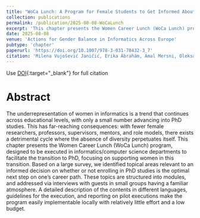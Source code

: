 ```yaml
---
title: "WoCa Lunch: A Program for Female Students to Get Informed About PhD Studies"
collection: publications
permalink: /publication/2025-08-08-WoCaLunch
excerpt: 'This chapter presents the Women Career Lunch (WoCa Lunch) program, designed to be executed in informatics/computer science departments to facilitate the transition to PhD, focusing on supporting women in this transition.'
date: 2025-08-08
venue: 'Actions for Gender Balance in Informatics Across Europe'
pubtype: 'chapter'
paperurl: 'https://doi.org/10.1007/978-3-031-78432-3_7'
citation: 'Milena Vujošević Janičić, Erika Ábrahám, Amal Mersni, Oleksandra Yeremenko & Miguel Goulão, "WoCa Lunch: A Program for Female Students to Get Informed About PhD Studies", In: Penzenstadler, B., Boudaoud, K., Di Marco, A., Caner-Yıldırım, S. (eds) Actions for Gender Balance in Informatics Across Europe. Springer, Cham., August, 2025.'
---
```

Use [DOI](https://doi.org/10.1007/978-3-031-78432-3_7){:target="_blank"} for full citation

# Abstract

The underrepresentation of women in informatics is a trend that continues across educational levels, with only a small number advancing into PhD studies. This has far-reaching consequences: with fewer female researchers, professors, supervisors, mentors, and role models, there exists a detrimental cycle where the absence of diversity perpetuates itself. This chapter presents the Women Career Lunch (WoCa Lunch) program, designed to be executed in informatics/computer science departments to facilitate the transition to PhD, focusing on supporting women in this transition. Based on a large survey, we identified topical areas relevant to an informed decision on whether or not enrolling in PhD studies is the optimal next step on one’s career path. These topics are structured into modules, and addressed via interviews with guests in small groups having a familiar atmosphere. A detailed description of the contents in different languages, guidelines for the execution, and reporting on pilot executions make the program easily implementable locally with relatively little effort and a low budget.
